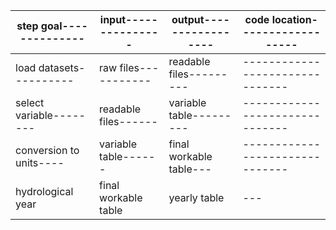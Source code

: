 |step goal--------------|input---------------|output-----------------|code location------------------|
|-----------------------|--------------------|-----------------------|-------------------------------|
|load datasets----------|raw files-----------|readable files---------|-------------------------------|
|select variable--------|readable files------|variable table---------|-------------------------------|
|conversion to units----|variable table------|final workable table---|-------------------------------|
|hydrological year|final workable table|yearly table|---|